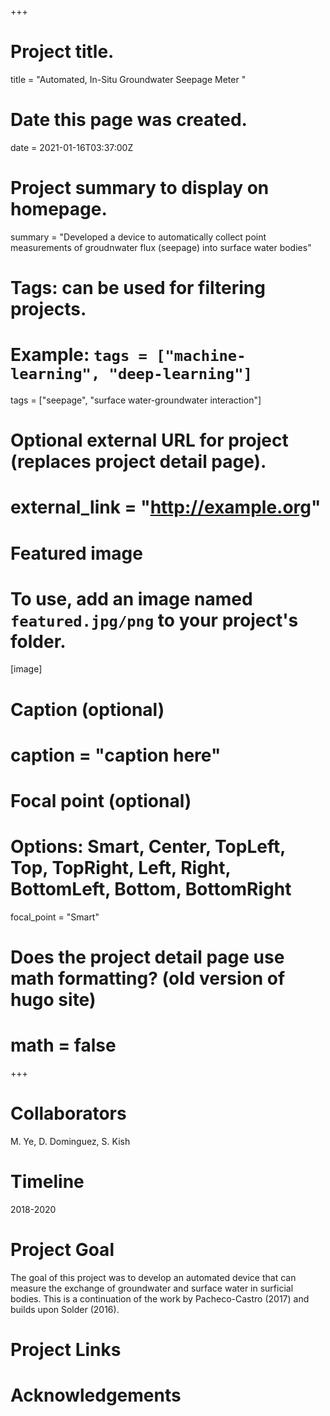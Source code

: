 +++
# Project title.
title = "Automated, In-Situ Groundwater Seepage Meter "

# Date this page was created.
date = 2021-01-16T03:37:00Z

# Project summary to display on homepage.
summary = "Developed a device to automatically collect point measurements of groudnwater flux (seepage) into surface water bodies"

# Tags: can be used for filtering projects.
# Example: `tags = ["machine-learning", "deep-learning"]`
tags = ["seepage", "surface water-groundwater interaction"]

# Optional external URL for project (replaces project detail page).
# external_link = "http://example.org"

# Featured image
# To use, add an image named `featured.jpg/png` to your project's folder.
[image]
# Caption (optional)
#  caption = "caption here"

# Focal point (optional)
# Options: Smart, Center, TopLeft, Top, TopRight, Left, Right, BottomLeft, Bottom, BottomRight
  focal_point = "Smart"

# Does the project detail page use math formatting? (old version of hugo site)
# math = false

+++

# Collaborators
M. Ye, D. Dominguez, S. Kish
# Timeline
2018-2020

# Project Goal
The goal of this project was to develop an automated device that can measure the exchange of groundwater and surface water in surficial bodies.  This is a continuation of the work by Pacheco-Castro (2017) and builds upon Solder (2016).  

# Project Links


# Acknowledgements
